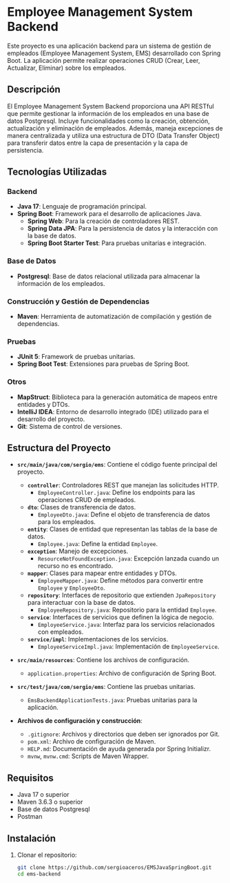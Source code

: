 # Employee Management System Backend

Este proyecto es una aplicación backend para un sistema de gestión de empleados (Employee Management System, EMS) desarrollado con Spring Boot. La aplicación permite realizar operaciones CRUD (Crear, Leer, Actualizar, Eliminar) sobre los empleados.

## Descripción

El Employee Management System Backend proporciona una API RESTful que permite gestionar la información de los empleados en una base de datos Postgresql. Incluye funcionalidades como la creación, obtención, actualización y eliminación de empleados. Además, maneja excepciones de manera centralizada y utiliza una estructura de DTO (Data Transfer Object) para transferir datos entre la capa de presentación y la capa de persistencia.

## Tecnologías Utilizadas

### Backend
- **Java 17**: Lenguaje de programación principal.
- **Spring Boot**: Framework para el desarrollo de aplicaciones Java.
  - **Spring Web**: Para la creación de controladores REST.
  - **Spring Data JPA**: Para la persistencia de datos y la interacción con la base de datos.
  - **Spring Boot Starter Test**: Para pruebas unitarias e integración.
  
### Base de Datos
- **Postgresql**: Base de datos relacional utilizada para almacenar la información de los empleados.

### Construcción y Gestión de Dependencias
- **Maven**: Herramienta de automatización de compilación y gestión de dependencias.

### Pruebas
- **JUnit 5**: Framework de pruebas unitarias.
- **Spring Boot Test**: Extensiones para pruebas de Spring Boot.

### Otros
- **MapStruct**: Biblioteca para la generación automática de mapeos entre entidades y DTOs.
- **IntelliJ IDEA**: Entorno de desarrollo integrado (IDE) utilizado para el desarrollo del proyecto.
- **Git**: Sistema de control de versiones.

## Estructura del Proyecto

- **`src/main/java/com/sergio/ems`**: Contiene el código fuente principal del proyecto.
  - **`controller`**: Controladores REST que manejan las solicitudes HTTP.
    - `EmployeeController.java`: Define los endpoints para las operaciones CRUD de empleados.
  - **`dto`**: Clases de transferencia de datos.
    - `EmployeeDto.java`: Define el objeto de transferencia de datos para los empleados.
  - **`entity`**: Clases de entidad que representan las tablas de la base de datos.
    - `Employee.java`: Define la entidad `Employee`.
  - **`exception`**: Manejo de excepciones.
    - `ResourceNotFoundException.java`: Excepción lanzada cuando un recurso no es encontrado.
  - **`mapper`**: Clases para mapear entre entidades y DTOs.
    - `EmployeeMapper.java`: Define métodos para convertir entre `Employee` y `EmployeeDto`.
  - **`repository`**: Interfaces de repositorio que extienden `JpaRepository` para interactuar con la base de datos.
    - `EmployeeRepository.java`: Repositorio para la entidad `Employee`.
  - **`service`**: Interfaces de servicios que definen la lógica de negocio.
    - `EmployeeService.java`: Interfaz para los servicios relacionados con empleados.
  - **`service/impl`**: Implementaciones de los servicios.
    - `EmployeeServiceImpl.java`: Implementación de `EmployeeService`.

- **`src/main/resources`**: Contiene los archivos de configuración.
  - `application.properties`: Archivo de configuración de Spring Boot.

- **`src/test/java/com/sergio/ems`**: Contiene las pruebas unitarias.
  - `EmsBackendApplicationTests.java`: Pruebas unitarias para la aplicación.

- **Archivos de configuración y construcción**:
  - `.gitignore`: Archivos y directorios que deben ser ignorados por Git.
  - `pom.xml`: Archivo de configuración de Maven.
  - `HELP.md`: Documentación de ayuda generada por Spring Initializr.
  - `mvnw`, `mvnw.cmd`: Scripts de Maven Wrapper.

## Requisitos

- Java 17 o superior
- Maven 3.6.3 o superior
- Base de datos Postgresql
- Postman

## Instalación

1. Clonar el repositorio:
   ```bash
   git clone https://github.com/sergioaceros/EMSJavaSpringBoot.git
   cd ems-backend
